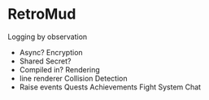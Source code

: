 # RetroMud

Logging by observation
- Async?
Encryption
- Shared Secret?
- Compiled in?
Rendering
- line renderer
Collision Detection
- Raise events
Quests
Achievements
Fight System
Chat
